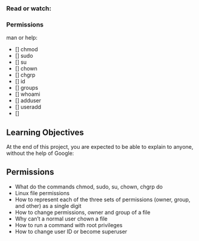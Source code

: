 ### Read or watch:

### Permissions
man or help:

- [] chmod
- [] sudo
- [] su
- [] chown
- [] chgrp
- [] id
- [] groups
- [] whoami
- [] adduser
- [] useradd
- [] 


## Learning Objectives
At the end of this project, you are expected to be able to explain to anyone, without the help of Google:

## Permissions
- What do the commands chmod, sudo, su, chown, chgrp do
- Linux file permissions
- How to represent each of the three sets of permissions (owner, group, and other) as a single digit
- How to change permissions, owner and group of a file
- Why can’t a normal user chown a file
- How to run a command with root privileges
- How to change user ID or become superuser
